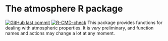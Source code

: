 # The atmosphere R package

[![GitHub last
commit](https://img.shields.io/github/last-commit/dankelley/atmosphere)](https://img.shields.io/github/last-commit/dankelley/atmosphere)
[![R-CMD-check](https://github.com/dankelley/atmosphere/actions/workflows/R-CMD-check.yaml/badge.svg)](https://github.com/dankelley/atmosphere/actions/workflows/R-CMD-check.yaml)
This package provides functions for dealing with atmospheric properties. It is
*very* preliminary, and function names and actions may change a lot at any
moment.

